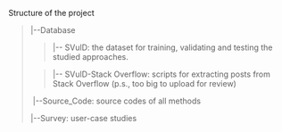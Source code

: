 Structure of the project

> |--Database
>
>> |-- SVulD: the dataset for training, validating and testing the studied approaches.
>
>> |-- SVulD-Stack Overflow: scripts for extracting posts from Stack Overflow (p.s., too big to upload for review)
>
> ​	|--Source_Code: source codes of all methods
>
> |--Survey: user-case studies 
>

